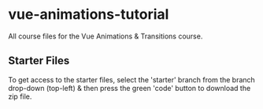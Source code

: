 # vue-animations-tutorial
All course files for the Vue Animations &amp; Transitions course.

## Starter Files
To get access to the starter files, select the 'starter' branch from the branch drop-down (top-left) & then press the green 'code' button to download the zip file.
